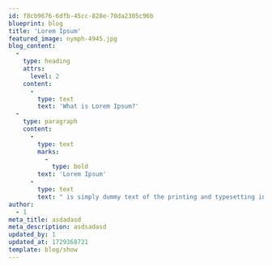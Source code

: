 ```yaml
---
id: f8cb9676-6dfb-45cc-828e-70da2305c96b
blueprint: blog
title: 'Lorem Ipsum'
featured_image: nymph-4945.jpg
blog_content:
  -
    type: heading
    attrs:
      level: 2
    content:
      -
        type: text
        text: 'What is Lorem Ipsum?'
  -
    type: paragraph
    content:
      -
        type: text
        marks:
          -
            type: bold
        text: 'Lorem Ipsum'
      -
        type: text
        text: " is simply dummy text of the printing and typesetting industry. Lorem Ipsum has been the industry's standard dummy text ever since the 1500s, when an unknown printer took a galley of type and scrambled it to make a type specimen book. It has survived not only five centuries, but also the leap into electronic typesetting, remaining essentially unchanged. It was popularised in the 1960s with the release of Letraset sheets containing Lorem Ipsum passages, and more recently with desktop publishing software like Aldus PageMaker including versions of Lorem Ipsum."
author:
  - 1
meta_title: asdadasd
meta_description: asdsadasd
updated_by: 1
updated_at: 1729368721
template: blog/show
---
```

